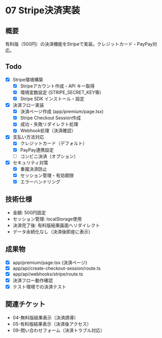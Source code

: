 # 07 Stripe決済実装

## 概要
有料版（500円）の決済機能をStripeで実装。クレジットカード・PayPay対応。

## Todo
- [x] Stripe環境構築
  - [x] Stripeアカウント作成・API キー取得
  - [x] 環境変数設定 (STRIPE_SECRET_KEY等)
  - [x] Stripe SDK インストール・設定
- [x] 決済フロー実装
  - [x] 決済ページ作成 (app/premium/page.tsx)
  - [x] Stripe Checkout Session作成
  - [x] 成功・失敗リダイレクト処理
  - [x] Webhook処理（決済確認）
- [x] 支払い方法対応
  - [x] クレジットカード（デフォルト）
  - [x] PayPay連携設定
  - [ ] コンビニ決済（オプション）
- [x] セキュリティ対策
  - [x] 重複決済防止
  - [x] セッション管理・有効期限
  - [x] エラーハンドリング

## 技術仕様
- 金額: 500円固定
- セッション管理: localStorage使用
- 決済完了後: 有料版結果画面へリダイレクト
- データ永続化なし（決済後即座に表示）

## 成果物
- [x] app/premium/page.tsx (決済ページ)
- [x] app/api/create-checkout-session/route.ts
- [x] app/api/webhooks/stripe/route.ts
- [x] 決済フロー動作確認
- [x] テスト環境での決済テスト

## 関連チケット
- 04-無料版結果表示（決済誘導）
- 05-有料版結果表示（決済後アクセス）
- 09-問い合わせフォーム（決済トラブル対応）